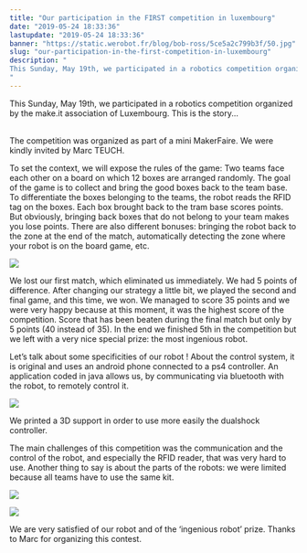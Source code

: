 ```yaml
---
title: "Our participation in the FIRST competition in luxembourg"
date: "2019-05-24 18:33:36"
lastupdate: "2019-05-24 18:33:36"
banner: "https://static.werobot.fr/blog/bob-ross/5ce5a2c799b3f/50.jpg"
slug: "our-participation-in-the-first-competition-in-luxembourg"
description: " 
This Sunday, May 19th, we participated in a robotics competition organized by the make.it association of Luxembourg. This is the story...
"
---
```

This Sunday, May 19th, we participated in a robotics competition organized by the make.it association of Luxembourg. This is the story...

<br>
The competition was organized as part of a mini MakerFaire. We were kindly invited by Marc TEUCH.
<br>

To set the context, we will expose the rules of the game: Two teams face each other on a board on which 12 boxes are arranged randomly. The goal of the game is to collect and bring the good boxes back to the team base. To differentiate the boxes belonging to the teams, the robot reads the RFID tag on the boxes. Each box brought back to the tram base scores points. But obviously, bringing back boxes that do not belong to your team makes you lose points. There are also different bonuses: bringing the robot back to the zone at the end of the match, automatically detecting the zone where your robot is on the board game, etc.


![](https://static.werobot.fr/blog/bob-ross/5ce83663f0d7b/50.jpg)
 
We lost our first match, which eliminated us immediately. We had 5 points of difference. After changing our strategy a little bit, we played the second and final game, and this time, we won. We managed to score 35 points and we were very happy because at this moment, it was the highest score of the competition. Score that has been beaten during the final match but only by 5 points (40 instead of 35). In the end we finished 5th in the competition but we left with a very nice special prize: the most ingenious robot. 


Let’s talk about some specificities of our robot ! About the control system, it is original and uses an android phone connected to a ps4 controller. An application coded in java allows us, by communicating via bluetooth with the robot, to remotely control it. 

![](https://static.werobot.fr/blog/bob-ross/5ce835c92cea4/50.jpg)

We printed a 3D support in order to use more easily the dualshock controller.

The main challenges of this competition was the communication and the control of the robot, and especially the RFID reader, that was very hard to use.
Another thing to say is about the parts of the robots: we were limited because all teams have to use the same kit.

![](https://static.werobot.fr/blog/bob-ross/5ce5a2c799b3f/50.jpg)

![](https://static.werobot.fr/blog/bob-ross/5ce5a53c9224c/50.jpg)

 We are very satisfied of our robot and of the ‘ingenious robot’ prize. Thanks to Marc for organizing this contest.



    